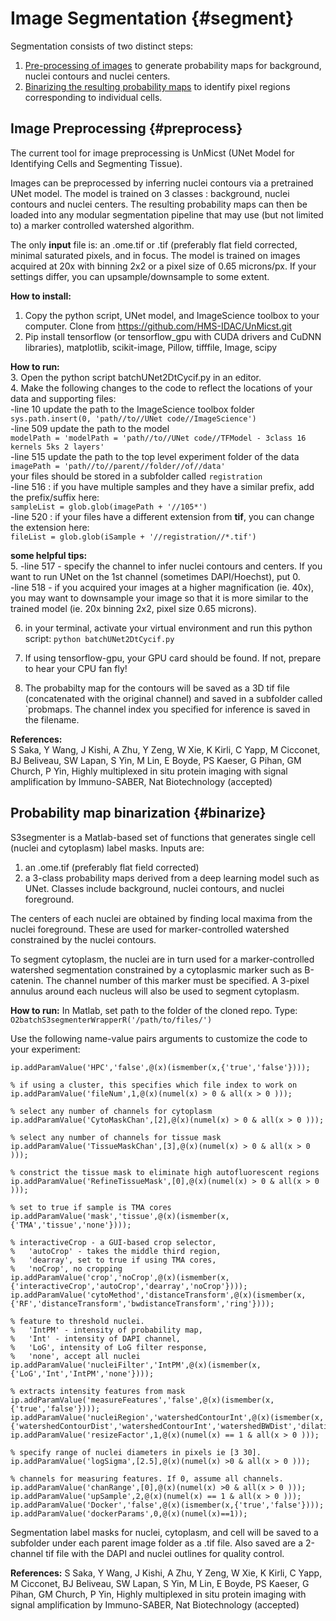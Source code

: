 # Image Segmentation {#segment}

Segmentation consists of two distinct steps:

1. [Pre-processing of images](#preprocess) to generate probability maps for background, nuclei contours and nuclei centers.
2. [Binarizing the resulting probability maps](#binarize) to identify pixel regions corresponding to individual cells.

## Image Preprocessing {#preprocess}

The current tool for image preprocessing is UnMicst (UNet Model for Identifying Cells and Segmenting Tissue).

Images can be preprocessed by inferring nuclei contours via a pretrained UNet model. The model is trained on 3 classes : background, nuclei contours and nuclei centers. The resulting probability maps can then be loaded into any modular segmentation pipeline that may use (but not limited to) a marker controlled watershed algorithm. 

The only **input** file is:
an .ome.tif or .tif  (preferably flat field corrected, minimal saturated pixels, and in focus. The model is trained on images acquired at 20x with binning 2x2 or a pixel size of 0.65 microns/px. If your settings differ, you can upsample/downsample to some extent.

**How to install:**
1. Copy the python script, UNet model, and ImageScience toolbox to your computer. Clone from https://github.com/HMS-IDAC/UnMicst.git
2. Pip install tensorflow (or tensorflow_gpu with CUDA drivers and CuDNN libraries), matplotlib, scikit-image, Pillow, tifffile, Image, scipy

**How to run:**<br/>
3. Open the python script batchUNet2DtCycif.py in an editor.<br/>
4. Make the following changes to the code to reflect the locations of your data and supporting files:<br/>
-line 10 update the path to the ImageScience toolbox folder `sys.path.insert(0, 'path//to//UNet code//ImageScience')`<br/>
-line 509 update the path to the model <br/>
`modelPath = 'modelPath = 'path//to//UNet code//TFModel - 3class 16 kernels 5ks 2 layers'`<br/>
-line 515 update the path to the top level experiment folder of the data <br/>
`imagePath = 'path//to//parent//folder//of//data'` <br/>
your files should be stored in a subfolder called `registration` <br/>
-line 516 : if you have multiple samples and they have a similar prefix, add the prefix/suffix here: <br/>`sampleList = glob.glob(imagePath + '//105*')`<br/>
-line 520 : if your files have a different extension from **tif**, you can change the extension here:<br/>
`fileList = glob.glob(iSample + '//registration//*.tif')`<br/>

**some helpful tips:**<br/>
5. -line 517 - specify the channel to infer nuclei contours and centers. If you want to run UNet on the 1st channel (sometimes DAPI/Hoechst), put 0.<br/>
-line 518 - if you acquired your images at a higher magnification (ie. 40x), you may want to downsample your image so that it is more similar to the trained model (ie. 20x binning 2x2, pixel size 0.65 microns).<br/>

6. in your terminal, activate your virtual environment and run this python script:
`python batchUNet2DtCycif.py`

7. If using tensorflow-gpu, your GPU card should be found. If not, prepare to hear your CPU fan fly! 
8. The probabilty map for the contours will be saved as a 3D tif file (concatenated with the original channel) and saved in a subfolder called `probmaps. The channel index you specified for inference is saved in the filename.

**References:** <br/>
S Saka, Y Wang, J Kishi, A Zhu, Y Zeng, W Xie, K Kirli, C Yapp, M Cicconet, BJ Beliveau, SW Lapan, S Yin, M Lin, E Boyde, PS Kaeser, G Pihan, GM Church, P Yin, Highly multiplexed in situ protein imaging with signal amplification by Immuno-SABER, Nat Biotechnology (accepted)

## Probability map binarization {#binarize}

 S3segmenter is a Matlab-based set of functions that generates single cell (nuclei and cytoplasm) label masks. Inputs are:

1. an .ome.tif (preferably flat field corrected)
2. a 3-class probability maps derived from a deep learning model such as UNet. Classes include background, nuclei contours, and nuclei foreground.

The centers of each nuclei are obtained by finding local maxima from the nuclei foreground. These are used for marker-controlled watershed constrained by the nuclei contours.

To segment cytoplasm, the nuclei are in turn used for a marker-controlled watershed segmentation constrained by a cytoplasmic marker such as B-catenin. The channel number of this marker must be specified. A 3-pixel annulus around each nucleus will also be used to segment cytoplasm.

**How to run:** In Matlab, set path to the folder of the cloned repo. Type: `O2batchS3segmenterWrapperR('/path/to/files/')`

Use the following name-value pairs arguments to customize the code to your experiment: 
``` {octave, eval=FALSE}
ip.addParamValue('HPC','false',@(x)(ismember(x,{'true','false'}))); 

% if using a cluster, this specifies which file index to work on 
ip.addParamValue('fileNum',1,@(x)(numel(x) > 0 & all(x > 0 )));

% select any number of channels for cytoplasm
ip.addParamValue('CytoMaskChan',[2],@(x)(numel(x) > 0 & all(x > 0 )));

% select any number of channels for tissue mask
ip.addParamValue('TissueMaskChan',[3],@(x)(numel(x) > 0 & all(x > 0 )));

% constrict the tissue mask to eliminate high autofluorescent regions
ip.addParamValue('RefineTissueMask',[0],@(x)(numel(x) > 0 & all(x > 0 ))); 

% set to true if sample is TMA cores
ip.addParamValue('mask','tissue',@(x)(ismember(x,{'TMA','tissue','none'}))); 

% interactiveCrop - a GUI-based crop selector, 
%   'autoCrop' - takes the middle third region,
%   'dearray', set to true if using TMA cores, 
%   'noCrop', no cropping
ip.addParamValue('crop','noCrop',@(x)(ismember(x,{'interactiveCrop','autoCrop','dearray','noCrop'})));
ip.addParamValue('cytoMethod','distanceTransform',@(x)(ismember(x,{'RF','distanceTransform','bwdistanceTransform','ring'})));

% feature to threshold nuclei. 
%   'IntPM' - intensity of probability map, 
%   'Int' - intensity of DAPI channel, 
%   'LoG', intensity of LoG filter response, 
%   'none', accept all nuclei
ip.addParamValue('nucleiFilter','IntPM',@(x)(ismember(x,{'LoG','Int','IntPM','none'}))); 

% extracts intensity features from mask
ip.addParamValue('measureFeatures','false',@(x)(ismember(x,{'true','false'})));
ip.addParamValue('nucleiRegion','watershedContourInt',@(x)(ismember(x,{'watershedContourDist','watershedContourInt','watershedBWDist','dilation'})));
ip.addParamValue('resizeFactor',1,@(x)(numel(x) == 1 & all(x > 0 )));

% specify range of nuclei diameters in pixels ie [3 30]. 
ip.addParamValue('logSigma',[2.5],@(x)(numel(x) >0 & all(x > 0 ))); 

% channels for measuring features. If 0, assume all channels. 
ip.addParamValue('chanRange',[0],@(x)(numel(x) >0 & all(x > 0 ))); 
ip.addParamValue('upSample',2,@(x)(numel(x) == 1 & all(x > 0 )));
ip.addParamValue('Docker','false',@(x)(ismember(x,{'true','false'}))); 
ip.addParamValue('dockerParams',0,@(x)(numel(x)==1));
```

Segmentation label masks for nuclei, cytoplasm, and cell will be saved to a subfolder under each parent image folder as a .tif file. Also saved are a 2-channel tif file with the DAPI and nuclei outlines for quality control.

**References:**
S Saka, Y Wang, J Kishi, A Zhu, Y Zeng, W Xie, K Kirli, C Yapp, M Cicconet, BJ Beliveau, SW Lapan, S Yin, M Lin, E Boyde, PS Kaeser, G Pihan, GM Church, P Yin, Highly multiplexed in situ protein imaging with signal amplification by Immuno-SABER, Nat Biotechnology (accepted)
